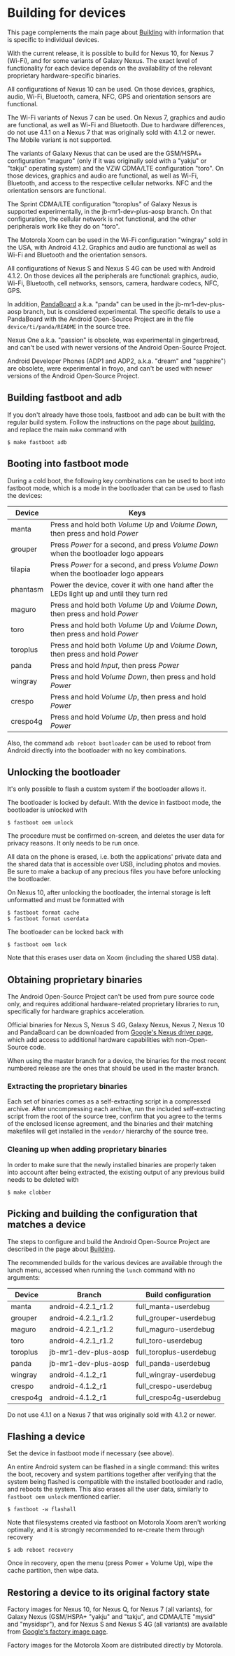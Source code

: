 <!--
   Copyright 2010 The Android Open Source Project

   Licensed under the Apache License, Version 2.0 (the "License");
   you may not use this file except in compliance with the License.
   You may obtain a copy of the License at

       http://www.apache.org/licenses/LICENSE-2.0

   Unless required by applicable law or agreed to in writing, software
   distributed under the License is distributed on an "AS IS" BASIS,
   WITHOUT WARRANTIES OR CONDITIONS OF ANY KIND, either express or implied.
   See the License for the specific language governing permissions and
   limitations under the License.
-->

# Building for devices #

This page complements the main page about [Building](building.html) with
information that is specific to individual devices.

With the current release, it is possible to build for
Nexus 10, for Nexus 7 (Wi-Fi), and for some variants of Galaxy Nexus.
The exact level of functionality for each device depends on the availability
of the relevant proprietary hardware-specific binaries.

All configurations of Nexus 10 can be used. On those devices, graphics, audio,
Wi-Fi, Bluetooth, camera, NFC, GPS and orientation sensors are functional.

The Wi-Fi variants of Nexus 7 can be used. On Nexus 7, graphics and audio are
functional, as well as Wi-Fi and Bluetooth. Due to hardware differences, do
not use 4.1.1 on a Nexus 7 that was originally sold with 4.1.2 or newer.
The Mobile variant is not supported.

The variants of Galaxy Nexus that can be used are the GSM/HSPA+ configuration
"maguro" (only if it was originally sold with a "yakju" or "takju" operating
system) and the VZW CDMA/LTE configuration "toro". On those devices, graphics
and audio are functional, as well as Wi-Fi, Bluetooth, and access to the
respective cellular networks. NFC and the orientation sensors are functional.

The Sprint CDMA/LTE configuration "toroplus" of Galaxy Nexus is supported
experimentally, in the jb-mr1-dev-plus-aosp branch. On that configuration,
the cellular network is not functional,
and the other peripherals work like they do on "toro".

The Motorola Xoom can be used in the Wi-Fi configuration "wingray"
sold in the USA, with Android 4.1.2. Graphics and audio are functional
as well as Wi-Fi and Bluetooth and the orientation sensors.

All configurations of Nexus S and Nexus S 4G can be used with Android 4.1.2.
On those devices all the peripherals are functional: graphics, audio, Wi-Fi,
Bluetooth, cell networks, sensors, camera, hardware codecs, NFC, GPS.

In addition, [PandaBoard](http://pandaboard.org) a.k.a. "panda" can be used
in the jb-mr1-dev-plus-aosp branch, but is considered experimental.
The specific details to use a PandaBoard with the Android Open-Source Project
are in the file `device/ti/panda/README` in the source tree.

Nexus One a.k.a. "passion" is obsolete, was experimental in gingerbread,
and can't be used with newer versions of the Android Open-Source
Project.

Android Developer Phones (ADP1 and ADP2, a.k.a. "dream" and "sapphire") are
obsolete, were experimental in froyo, and can't be used with
newer versions of the Android Open-Source Project.

## Building fastboot and adb ##

If you don't already have those tools, fastboot and adb can be built with
the regular build system. Follow the instructions on the page about
[building](building.html), and replace the main `make` command with

    $ make fastboot adb

## Booting into fastboot mode ##

During a cold boot, the following key combinations can be used to boot into fastboot mode,
which is a mode in the bootloader that can be used to flash the devices:

Device   | Keys
---------|------
manta    | Press and hold both *Volume Up* and *Volume Down*, then press and hold *Power*
grouper  | Press *Power* for a second, and press *Volume Down* when the bootloader logo appears
tilapia  | Press *Power* for a second, and press *Volume Down* when the bootloader logo appears
phantasm | Power the device, cover it with one hand after the LEDs light up and until they turn red
maguro   | Press and hold both *Volume Up* and *Volume Down*, then press and hold *Power*
toro     | Press and hold both *Volume Up* and *Volume Down*, then press and hold *Power*
toroplus | Press and hold both *Volume Up* and *Volume Down*, then press and hold *Power*
panda    | Press and hold *Input*, then press *Power*
wingray  | Press and hold *Volume Down*, then press and hold *Power*
crespo   | Press and hold *Volume Up*, then press and hold *Power*
crespo4g | Press and hold *Volume Up*, then press and hold *Power*

Also, the command `adb reboot bootloader` can be used to reboot from
Android directly into the bootloader with no key combinations.

## Unlocking the bootloader ##

It's only possible to flash a custom system if the bootloader allows it.

The bootloader is locked by default. With the device in fastboot mode, the
bootloader is unlocked with

    $ fastboot oem unlock

The procedure must be confirmed on-screen, and deletes the user data for
privacy reasons. It only needs to be run once.

All data on the phone is erased, i.e. both the applications' private data
and the shared data that is accessible over USB, including photos and
movies. Be sure to make a backup of any precious files you have before
unlocking the bootloader.

On Nexus 10, after unlocking the bootloader, the internal storage is
left unformatted and must be formatted with

    $ fastboot format cache
    $ fastboot format userdata

The bootloader can be locked back with

    $ fastboot oem lock

Note that this erases user data on Xoom (including the shared USB data).

## Obtaining proprietary binaries ##

The Android Open-Source Project can't be used
from pure source code only, and requires additional hardware-related proprietary
libraries to run, specifically for hardware graphics acceleration.

Official binaries for Nexus S, Nexus S 4G, Galaxy Nexus, Nexus 7,
Nexus 10 and PandaBoard
can be downloaded from
[Google's Nexus driver page](https://developers.google.com/android/nexus/drivers),
which add access to additional hardware capabilities with non-Open-Source code.

When using the master branch for a device, the binaries for the most
recent numbered release are the ones that should be used in the master
branch.

### Extracting the proprietary binaries ###

Each set of binaries comes as a self-extracting script in a compressed archive.
After uncompressing each archive, run the included self-extracting script
from the root of the source tree, confirm that you agree to the terms of the
enclosed license agreement, and the binaries and their matching makefiles
will get installed in the `vendor/` hierarchy of the source tree.

### Cleaning up when adding proprietary binaries ###

In order to make sure that the newly installed binaries are properly
taken into account after being extracted, the existing output of any previous
build needs to be deleted with

    $ make clobber

## Picking and building the configuration that matches a device ##

The steps to configure and build the Android Open-Source Project
are described in the page about [Building](building.html).

The recommended builds for the various devices are available through
the lunch menu, accessed when running the `lunch` command with no arguments:

Device   | Branch                       | Build configuration
---------|------------------------------|------------------------
manta    | android-4.2.1_r1.2           | full_manta-userdebug
grouper  | android-4.2.1_r1.2           | full_grouper-userdebug
maguro   | android-4.2.1_r1.2           | full_maguro-userdebug
toro     | android-4.2.1_r1.2           | full_toro-userdebug
toroplus | jb-mr1-dev-plus-aosp         | full_toroplus-userdebug
panda    | jb-mr1-dev-plus-aosp         | full_panda-userdebug
wingray  | android-4.1.2_r1             | full_wingray-userdebug
crespo   | android-4.1.2_r1             | full_crespo-userdebug
crespo4g | android-4.1.2_r1             | full_crespo4g-userdebug

Do not use 4.1.1 on a Nexus 7 that was originally sold with 4.1.2
or newer.

## Flashing a device ##

Set the device in fastboot mode if necessary (see above).

An entire Android system can be flashed in a single command: this writes
the boot, recovery and system partitions together after verifying that the
system being flashed is compatible with the installed bootloader and radio,
and reboots the system. This also erases all the user data, similarly to
`fastboot oem unlock` mentioned earlier.

    $ fastboot -w flashall

Note that filesystems created via fastboot on Motorola Xoom aren't working
optimally, and it is strongly recommended to re-create them through recovery

    $ adb reboot recovery

Once in recovery, open the menu (press Power + Volume Up), wipe the cache
partition, then wipe data.

## Restoring a device to its original factory state ##

Factory images
for Nexus 10,
for Nexus Q,
for Nexus 7 (all variants),
for Galaxy Nexus (GSM/HSPA+ "yakju" and "takju",
and CDMA/LTE "mysid" and "mysidspr"),
and
for Nexus S and Nexus S 4G (all variants)
are available from
[Google's factory image page](https://developers.google.com/android/nexus/images).

Factory images for the Motorola Xoom are distributed directly by Motorola.
